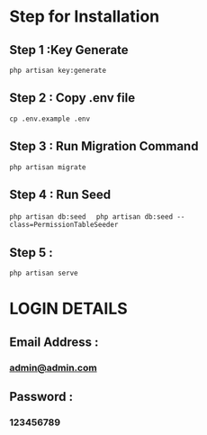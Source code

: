 # Step for Installation

## Step 1 :Key Generate
```php artisan key:generate  ```

## Step 2 : Copy .env file
```cp .env.example .env  ```

## Step 3 : Run Migration Command
```php artisan migrate ```

## Step 4 : Run Seed
```php artisan db:seed  ```
```php artisan db:seed --class=PermissionTableSeeder  ```

## Step 5 :
```php artisan serve ```


# LOGIN DETAILS
## Email Address : 
### admin@admin.com

## Password :
### 123456789
